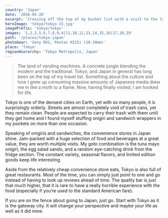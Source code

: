 ```yaml
---
country: 'Japan'
date: '2016-03-26'
excerpt: 'Crossing off the top of my bucket list with a visit to the land of the vending machines.'
heroImage: 'tokyo/tokyo-15.jpg'
imagePrefix: 'tokyo/tokyo'
images: '1,2,3,5,6,7,8,9,4|11,10,12,13,14,15,16|17,18,19'
path: '/places/tokyo-japan'
photoGear: 'Sony RX1, Pentax K5IIs (10-20mm)'
place: 'Tokyo'
regionHierarchy: 'Tokyo Metropolis, Japan'
---
```


> The land of vending machines. A concrete jungle blending the modern and the traditional. Tokyo, and Japan in general has long been on the top of my travel list. Something about the culture and how I grew up consuming massive amounts of Japanese media drew me in like a moth to a flame. Now, having finally visited, I am hooked for life.

Tokyo is one of the densest cities on Earth, yet with so many people, it is surprisingly orderly. Streets are almost completely void of trash cans, yet they remain clean. People are expected to carry their trash with them until they get home and I found myself stuffing onigiri and sandwich wrappers in my pockets on more than one occasion.

Speaking of onigiris and sandwiches, the convenience stores in Japan shine. Jam-packed with a huge selection of food and beverages at a great value, they are worth multiple visits. My goto combination is the tuna mayo onigiri, the egg salad sando, and a random eye-catching drink from the fridge section. The constant variety, seasonal flavors, and limited edition goods keep life interesting.

Aside from the relatively cheap convenience store eats, Tokyo is also full of great restaurants. Most of the time, you can simply just point to one and go instead of having to look up reviews ahead of time. The quality bar is just that much higher, that it is rare to have a really horrible experience with the food (especially if you’re used to the standard American fare).

If you are on the fence about going to Japan, just go. Start with Tokyo as it is the gateway city. It will change your perspective and maybe your life as well as it did mine.
